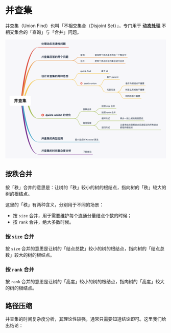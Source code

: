 # 并查集

并查集（Union Find）也叫「不相交集合（Disjoint Set）」，专门用于 **动态处理** 不相交集合的「查询」与「合并」问题。

![image.png](picture/1615973712-RWNizN-image.png)

## 按秩合并

按「秩」合并的意思是：让树的「秩」较小的树的根结点，指向树的「秩」较大的树的根结点。

这里的「秩」有两种含义，分别用于不同的场景：

- 按 `size` 合并，用于需要维护每个连通分量结点个数的时候；
- 按 `rank` 合并，绝大多数时候。

### 按 `size` 合并

按 `size` 合并的意思是让树的「结点总数」较小的树的根结点，指向树的「结点总数」较大的树的根结点。

### 按 `rank` 合并

按 `rank` 合并的意思是让树的「高度」较小的树的根结点，指向树的「高度」较大的树的根结点。

## 路径压缩

并查集的时间复杂度分析，其理论性较强，通常只需要知道结论即可。这里我们给出结论：
